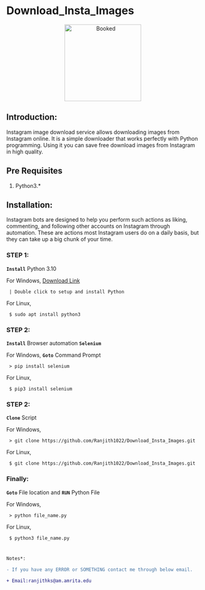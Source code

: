 # Download_Insta_Images


<p align="center">
  <img width="200" src="https://upload.wikimedia.org/wikipedia/commons/9/95/Instagram_logo_2022.svg" alt="Booked">
  </p>


## Introduction: 

  Instagram image download service allows downloading images from Instagram online. It is a simple downloader that works perfectly with Python programming. Using it you can save free download images from Instagram in high quality.

## Pre Requisites

1. Python3.*

 
## Installation:

  Instagram bots are designed to help you perform such actions as liking, commenting, and following other accounts on Instagram through automation. These are actions most Instagram users do on a daily basis, but they can take up a big chunk of your time.
  
### STEP 1:

  <strong>```Install```</strong> Python 3.10
  
  For Windows, <a href="https://www.python.org/downloads/" target="_blank">Download Link</a>
  
```
 | Double click to setup and install Python
```

 For Linux,
  
```
 $ sudo apt install python3
```

### STEP 2:

  <strong>```Install```</strong> Browser automation <strong>```Selenium```</strong>
  
  For Windows, <strong>```Goto```</strong> Command Prompt
  
```
 > pip install selenium
```

 For Linux,
  
```
 $ pip3 install selenium
```

### STEP 2:

  <strong>```Clone```</strong> Script
  
  For Windows,
  
```
 > git clone https://github.com/Ranjith1022/Download_Insta_Images.git
```

 For Linux,
  
```
 $ git clone https://github.com/Ranjith1022/Download_Insta_Images.git
```

### Finally:


  <strong>```Goto```</strong> File location and <strong>```RUN```</strong> Python File
  
 For Windows,
  
```
 > python file_name.py
```

 For Linux,
  
```
 $ python3 file_name.py
```


#

```diff
Notes*:

- If you have any ERROR or SOMETHING contact me through below email.

+ Email:ranjithks@am.amrita.edu

```
